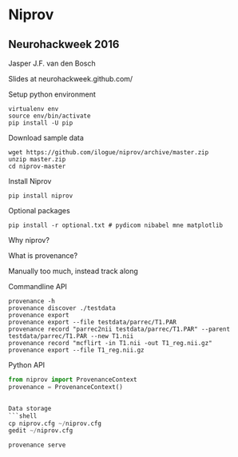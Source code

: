 # Niprov
## Neurohackweek 2016
Jasper J.F. van den Bosch

Slides at neurohackweek.github.com/

Setup python environment
```shell
virtualenv env
source env/bin/activate
pip install -U pip
```

Download sample data
```shell
wget https://github.com/ilogue/niprov/archive/master.zip
unzip master.zip
cd niprov-master
```

Install Niprov
```shell
pip install niprov
```

Optional packages
```shell
pip install -r optional.txt # pydicom nibabel mne matplotlib
```

Why niprov?

What is provenance?

Manually too much, instead track along 

Commandline API

```shell
provenance -h
provenance discover ./testdata
provenance export
provenance export --file testdata/parrec/T1.PAR
provenance record "parrec2nii testdata/parrec/T1.PAR" --parent testdata/parrec/T1.PAR --new T1.nii
provenance record "mcflirt -in T1.nii -out T1_reg.nii.gz"
provenance export --file T1_reg.nii.gz
```

Python API
```python
from niprov import ProvenanceContext
provenance = ProvenanceContext()


Data storage
```shell
cp niprov.cfg ~/niprov.cfg
gedit ~/niprov.cfg
```

```shell
provenance serve
```







